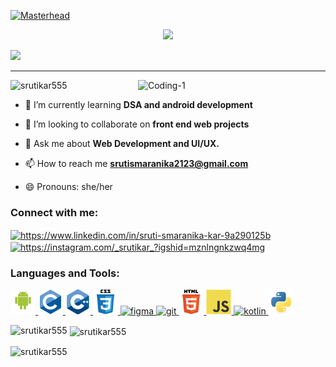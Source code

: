 [![Masterhead](https://user-images.githubusercontent.com/74038190/226190894-18e959ba-d458-4a94-ac44-790190f2a947.gif)](https://Srutikar555.io)

<p align="center" >
 
  <img height=40px src="(https://user-images.githubusercontent.com/74038190/226190894-18e959ba-d458-4a94-ac44-790190f2a947.gif)](https://Srutikar555.io) "/>
  
 </p>
 <img src="https://readme-typing-svg.herokuapp.com?font=Sofia&color=6688FA&size=30&center=true&vCenter=true&width=1000&height=70&lines=Hey+There+&#33+I'm+Sruti+Smaranika+Kar;A+passionate+Web+Developer+,+App+Developer+and+UI/UX+Designer;Welcome+to+my+Github+Profile" />
  </p>
<hr>

<img align="right" alt="Coding-1" width="300" src="https://steamuserimages-a.akamaihd.net/ugc/1631947648964785474/81CBA15178466DD47195A239232202E78987B714/?imw=637&imh=358&ima=fit&impolicy=Letterbox&imcolor=%23000000&letterbox=true">

<p align="left"> <img src="https://komarev.com/ghpvc/?username=srutikar555&label=Profile%20views&color=0e75b6&style=flat" alt="srutikar555" /> </p>

- 🌱 I’m currently learning **DSA and android development**

- 👯 I’m looking to collaborate on **front end web projects**

- 💬 Ask me about **Web Development and UI/UX.**

- 📫 How to reach me **srutismaranika2123@gmail.com**

- 😄 Pronouns: she/her

<h3 align="left">Connect with me:</h3>
<p align="left">
<a href="https://linkedin.com/in/https://www.linkedin.com/in/sruti-smaranika-kar-9a290125b" target="blank"><img align="center" src="https://raw.githubusercontent.com/rahuldkjain/github-profile-readme-generator/master/src/images/icons/Social/linked-in-alt.svg" alt="https://www.linkedin.com/in/sruti-smaranika-kar-9a290125b" height="30" width="40" /></a>
<a href="https://instagram.com/https://instagram.com/_srutikar_?igshid=mznlngnkzwq4mg" target="blank"><img align="center" src="https://raw.githubusercontent.com/rahuldkjain/github-profile-readme-generator/master/src/images/icons/Social/instagram.svg" alt="https://instagram.com/_srutikar_?igshid=mznlngnkzwq4mg" height="30" width="40" /></a>
</p>

<h3 align="left">Languages and Tools:</h3>
<p align="left"> <a href="https://developer.android.com" target="_blank" rel="noreferrer"> <img src="https://raw.githubusercontent.com/devicons/devicon/master/icons/android/android-original-wordmark.svg" alt="android" width="40" height="40"/> </a> <a href="https://www.cprogramming.com/" target="_blank" rel="noreferrer"> <img src="https://raw.githubusercontent.com/devicons/devicon/master/icons/c/c-original.svg" alt="c" width="40" height="40"/> </a> <a href="https://www.w3schools.com/cpp/" target="_blank" rel="noreferrer"> <img src="https://raw.githubusercontent.com/devicons/devicon/master/icons/cplusplus/cplusplus-original.svg" alt="cplusplus" width="40" height="40"/> </a> <a href="https://www.w3schools.com/css/" target="_blank" rel="noreferrer"> <img src="https://raw.githubusercontent.com/devicons/devicon/master/icons/css3/css3-original-wordmark.svg" alt="css3" width="40" height="40"/> </a> <a href="https://www.figma.com/" target="_blank" rel="noreferrer"> <img src="https://www.vectorlogo.zone/logos/figma/figma-icon.svg" alt="figma" width="40" height="40"/> </a> <a href="https://git-scm.com/" target="_blank" rel="noreferrer"> <img src="https://www.vectorlogo.zone/logos/git-scm/git-scm-icon.svg" alt="git" width="40" height="40"/> </a> <a href="https://www.w3.org/html/" target="_blank" rel="noreferrer"> <img src="https://raw.githubusercontent.com/devicons/devicon/master/icons/html5/html5-original-wordmark.svg" alt="html5" width="40" height="40"/> </a> <a href="https://developer.mozilla.org/en-US/docs/Web/JavaScript" target="_blank" rel="noreferrer"> <img src="https://raw.githubusercontent.com/devicons/devicon/master/icons/javascript/javascript-original.svg" alt="javascript" width="40" height="40"/> </a> <a href="https://kotlinlang.org" target="_blank" rel="noreferrer"> <img src="https://www.vectorlogo.zone/logos/kotlinlang/kotlinlang-icon.svg" alt="kotlin" width="40" height="40"/> </a> <a href="https://www.python.org" target="_blank" rel="noreferrer"> <img src="https://raw.githubusercontent.com/devicons/devicon/master/icons/python/python-original.svg" alt="python" width="40" height="40"/> </a> </p>

<p><img align="left" src="https://github-readme-stats.vercel.app/api/top-langs?username=srutikar555&show_icons=true&locale=en&layout=compact" alt="srutikar555" /></p>

<p>&nbsp;<img align="center" src="https://github-readme-stats.vercel.app/api?username=srutikar555&show_icons=true&locale=en" alt="srutikar555" /></p>

<p><img align="center" src="https://github-readme-streak-stats.herokuapp.com/?user=srutikar555&" alt="srutikar555" /></p>



